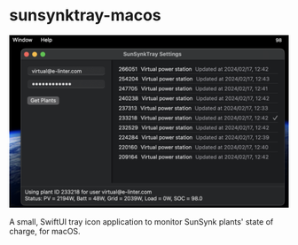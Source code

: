 # sunsynktray-macos

![demo](images/demo.png)

A small, SwiftUI tray icon application to monitor SunSynk plants' state of charge, for macOS.
